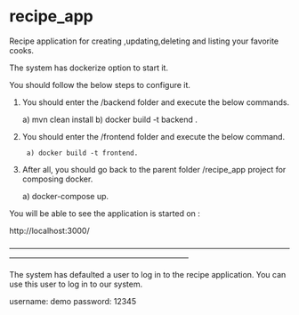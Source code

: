 # recipe_app
Recipe application for creating ,updating,deleting and listing your favorite cooks.

The system has dockerize option to start it.

You should follow the below steps to configure it.

1) You should enter the /backend folder and execute the below commands.

	a) mvn clean install
	b) docker build -t backend .

2) You should enter the /frontend folder and execute the below command.

        a) docker build -t frontend.


3) After all, you should go back to the parent folder /recipe_app project for composing docker.

	a) docker-compose up.


You will be able to see the application is started on : 

http://localhost:3000/

———————————————————————————————————————————————————————————

The system has defaulted a user to log in to the recipe application.
You can use this user to log in to our system.

username: demo
password: 12345


